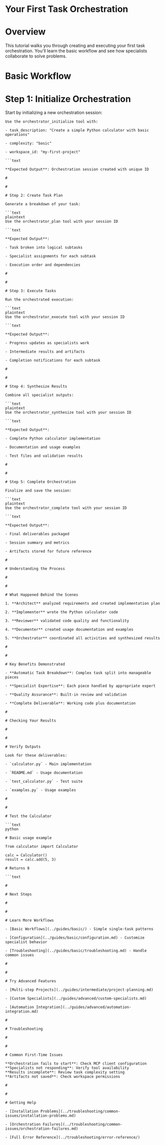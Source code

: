 

# Your First Task Orchestration

#

# Overview

This tutorial walks you through creating and executing your first task orchestration. You'll learn the basic workflow and see how specialists collaborate to solve problems.

#

# Basic Workflow

#

#

# Step 1: Initialize Orchestration

Start by initializing a new orchestration session:

```plaintext
Use the orchestrator_initialize tool with:

- task_description: "Create a simple Python calculator with basic operations"

- complexity: "basic"

- workspace_id: "my-first-project"

```text

**Expected Output**: Orchestration session created with unique ID

#

#

# Step 2: Create Task Plan

Generate a breakdown of your task:

```text
plaintext
Use the orchestrator_plan tool with your session ID

```text

**Expected Output**: 

- Task broken into logical subtasks

- Specialist assignments for each subtask

- Execution order and dependencies

#

#

# Step 3: Execute Tasks

Run the orchestrated execution:

```text
plaintext
Use the orchestrator_execute tool with your session ID

```text

**Expected Output**:

- Progress updates as specialists work

- Intermediate results and artifacts

- Completion notifications for each subtask

#

#

# Step 4: Synthesize Results

Combine all specialist outputs:

```text
plaintext
Use the orchestrator_synthesize tool with your session ID

```text

**Expected Output**:

- Complete Python calculator implementation

- Documentation and usage examples

- Test files and validation results

#

#

# Step 5: Complete Orchestration

Finalize and save the session:

```text
plaintext
Use the orchestrator_complete tool with your session ID

```text

**Expected Output**:

- Final deliverables packaged

- Session summary and metrics

- Artifacts stored for future reference

#

# Understanding the Process

#

#

# What Happened Behind the Scenes

1. **Architect** analyzed requirements and created implementation plan

2. **Implementer** wrote the Python calculator code

3. **Reviewer** validated code quality and functionality

4. **Documenter** created usage documentation and examples

5. **Orchestrator** coordinated all activities and synthesized results

#

#

# Key Benefits Demonstrated

- **Automatic Task Breakdown**: Complex task split into manageable pieces

- **Specialist Expertise**: Each piece handled by appropriate expert

- **Quality Assurance**: Built-in review and validation

- **Complete Deliverable**: Working code plus documentation

#

# Checking Your Results

#

#

# Verify Outputs

Look for these deliverables:

- `calculator.py` - Main implementation

- `README.md` - Usage documentation

- `test_calculator.py` - Test suite

- `examples.py` - Usage examples

#

#

# Test the Calculator

```text
python

# Basic usage example

from calculator import Calculator

calc = Calculator()
result = calc.add(5, 3)  

# Returns 8

```text

#

# Next Steps

#

#

# Learn More Workflows

- [Basic Workflows](../guides/basic/) - Simple single-task patterns

- [Configuration](../guides/basic/configuration.md) - Customize specialist behavior

- [Troubleshooting](../guides/basic/troubleshooting.md) - Handle common issues

#

#

# Try Advanced Features

- [Multi-step Projects](../guides/intermediate/project-planning.md)

- [Custom Specialists](../guides/advanced/custom-specialists.md)

- [Automation Integration](../guides/advanced/automation-integration.md)

#

# Troubleshooting

#

#

# Common First-Time Issues

**Orchestration fails to start**: Check MCP client configuration
**Specialists not responding**: Verify tool availability
**Results incomplete**: Review task complexity setting
**Artifacts not saved**: Check workspace permissions

#

#

# Getting Help

- [Installation Problems](../troubleshooting/common-issues/installation-problems.md)

- [Orchestration Failures](../troubleshooting/common-issues/orchestration-failures.md)

- [Full Error Reference](../troubleshooting/error-reference/)
